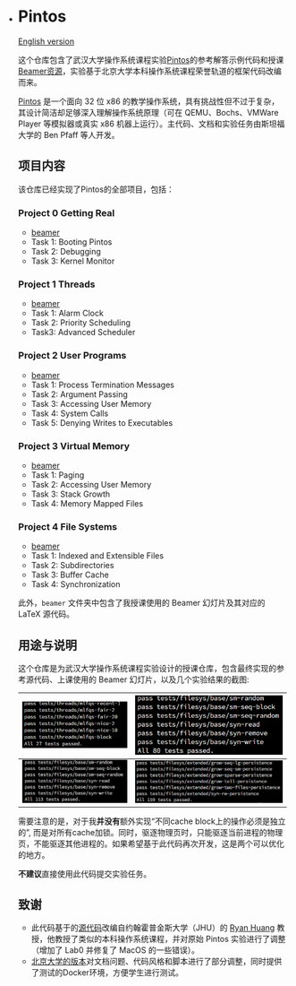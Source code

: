 - # Pintos

  [English version](./README.md)

  这个仓库包含了武汉大学操作系统课程实验[Pintos](https://pintos-os.org/)的参考解答示例代码和授课[Beamer资源](./beamer)，实验基于北京大学本科操作系统课程荣誉轨道的框架代码改编而来。

  [Pintos](http://pintos-os.org) 是一个面向 32 位 x86 的教学操作系统，具有挑战性但不过于复杂，其设计简洁却足够深入理解操作系统原理（可在 QEMU、Bochs、VMWare Player 等模拟器或真实 x86 机器上运行）。主代码、文档和实验任务由斯坦福大学的 Ben Pfaff 等人开发。

  ## 项目内容

  该仓库已经实现了Pintos的全部项目，包括：
  ### Project 0 Getting Real
  - [beamer](./beamer/OSLab-Project0/main.pdf)
  - Task 1: Booting Pintos
  - Task 2: Debugging
  - Task 3: Kernel Monitor
  ### Project 1 Threads
  - [beamer](./beamer/OSLab-Project1/OSLab_Project1.pdf)
  - Task 1: Alarm Clock
  - Task 2: Priority Scheduling
  - Task3: Advanced Scheduler
  ### Project 2 User Programs
  - [beamer](./beamer/OSLab-Project2/OSLab_Project2.pdf)
  - Task 1: Process Termination Messages
  - Task 2: Argument Passing
  - Task 3: Accessing User Memory
  - Task 4: System Calls
  - Task 5: Denying Writes to Executables
  ### Project 3 Virtual Memory
  - [beamer](./beamer/OSLab-Project3/OSLab_Project3.pdf)
  - Task 1: Paging
  - Task 2: Accessing User Memory
  - Task 3: Stack Growth
  - Task 4: Memory Mapped Files
  ### Project 4 File Systems
  - [beamer](./beamer/OSLab-Project4/OSLab_Project4.pdf)
  - Task 1: Indexed and Extensible Files
  - Task 2: Subdirectories
  - Task 3: Buffer Cache
  - Task 4: Synchronization

  此外，`beamer` 文件夹中包含了我授课使用的 Beamer 幻灯片及其对应的 LaTeX 源代码。

  ## 用途与说明

  这个仓库是为武汉大学操作系统课程实验设计的授课仓库，包含最终实现的参考源代码、上课使用的 Beamer 幻灯片，以及几个实验结果的截图:

  | ![Project1](./assets/1.png) | ![Project2](./assets/2.png) |
  |----------------------------|----------------------------|
  | ![Project3](./assets/3.png) | ![Project4](./assets/4.png) |

  需要注意的是，对于我**并没有**额外实现“不同cache block上的操作必须是独立的”, 而是对所有cache加锁。同时，驱逐物理页时，只能驱逐当前进程的物理页，不能驱逐其他进程的。如果希望基于此代码再次开发，这是两个可以优化的地方。

  **不建议**直接使用此代码提交实验任务。

  ## 致谢

  - 此代码基于的[源代码](https://github.com/ryanphuang/PintosM)改编自约翰霍普金斯大学（JHU）的 [Ryan Huang](huang@cs.jhu.edu) 教授，他教授了类似的本科操作系统课程，并对原始 Pintos 实验进行了调整（增加了 Lab0 并修复了 MacOS 的一些错误）。
  - [北京大学的版本](https://github.com/PKU-OS/pintos)对文档问题、代码风格和脚本进行了部分调整，同时提供了测试的Docker环境，方便学生进行测试。
